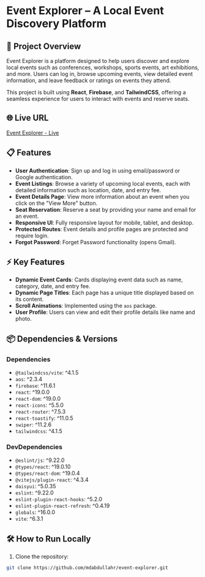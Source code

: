 # Event Explorer – A Local Event Discovery Platform

## 🚀 Project Overview
Event Explorer is a platform designed to help users discover and explore local events such as conferences, workshops, sports events, art exhibitions, and more. Users can log in, browse upcoming events, view detailed event information, and leave feedback or ratings on events they attend.

This project is built using **React**, **Firebase**, and **TailwindCSS**, offering a seamless experience for users to interact with events and reserve seats.

## 🌐 Live URL
[Event Explorer - Live](https://event-explore-e54a1.web.app/)

## 📋 Features
- **User Authentication**: Sign up and log in using email/password or Google authentication.
- **Event Listings**: Browse a variety of upcoming local events, each with detailed information such as location, date, and entry fee.
- **Event Details Page**: View more information about an event when you click on the "View More" button.
- **Seat Reservation**: Reserve a seat by providing your name and email for an event.
- **Responsive UI**: Fully responsive layout for mobile, tablet, and desktop.
- **Protected Routes**: Event details and profile pages are protected and require login.
- **Forgot Password**: Forget Password functionality (opens Gmail).

## ⚡ Key Features
- **Dynamic Event Cards**: Cards displaying event data such as name, category, date, and entry fee.
- **Dynamic Page Titles**: Each page has a unique title displayed based on its content.
- **Scroll Animations**: Implemented using the `aos` package.
- **User Profile**: Users can view and edit their profile details like name and photo.

## 📦 Dependencies & Versions

### Dependencies
- `@tailwindcss/vite`: ^4.1.5  
- `aos`: ^2.3.4  
- `firebase`: ^11.6.1  
- `react`: ^19.0.0  
- `react-dom`: ^19.0.0  
- `react-icons`: ^5.5.0  
- `react-router`: ^7.5.3  
- `react-toastify`: ^11.0.5  
- `swiper`: ^11.2.6  
- `tailwindcss`: ^4.1.5  

### DevDependencies
- `@eslint/js`: ^9.22.0  
- `@types/react`: ^19.0.10  
- `@types/react-dom`: ^19.0.4  
- `@vitejs/plugin-react`: ^4.3.4  
- `daisyui`: ^5.0.35  
- `eslint`: ^9.22.0  
- `eslint-plugin-react-hooks`: ^5.2.0  
- `eslint-plugin-react-refresh`: ^0.4.19  
- `globals`: ^16.0.0  
- `vite`: ^6.3.1


## 🛠️ How to Run Locally
1. Clone the repository:  
```bash
git clone https://github.com/mdabdullahr/event-explorer.git




